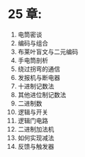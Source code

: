 # 25 章: 
1. 电筒密谈
2. 编码与组合
3. 布莱叶盲文与二元编码
4. 手电筒剖析
5. 绕过拐弯的通信
6. 发报机与断电器
7. 十进制记数法
8. 其他进位制记数法
9. 二进制数
10. 逻辑与开关
11. 逻辑门电路
12. 二进制加法机
13. 如何实现减法
14. 反馈与触发器
